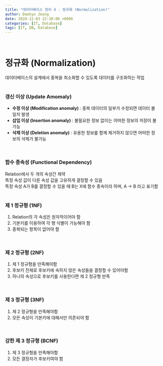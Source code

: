 ```yaml
---
title: "데이터베이스 정리 4 - 정규화 (Normalization)"
author: Daekyo Jeong
date: 2020-12-03 22:30:00 +0900
categories: [IT, Database]
tags: [IT, DB, Database]
---
```


<br/>

# **정규화 (Normalization)**   
 데이터베이스의 설계에서 중복을 최소화할 수 있도록 데이터를 구조화하는 작업   
<br/>

### **갱신 이상 (Update Amomaly)**

- **수정 이상 (Modification anomaly)** : 중복 데이터의 일부가 수정되면 데이터 불일치 발생   
- **삽입 이상 (Insertion anomaly)** : 불필요한 정보 없이는 어떠한 정보의 저장이 불가능   
- **삭제 이상 (Deletion anomaly)** : 유용한 정보를 함께 제거하지 않으면 어떠한 정보의 삭제가 불가능   
<br/>

### **함수 종속성 (Functional Dependency)**
Relation에서 두 개의 속성간 제약   
특정 속성 값이 다른 속성 값을 고유하게 결정할 수 있음   
특정 속성 A가 B를 결정할 수 있을 때 B는 X에 함수 종속이라 하며, A -> B 라고 표기함   
<br/>

### **제 1 정규형 (1NF)**
1. Relation의 각 속성은 원자적이어야 함   
2. 기본키를 이용하여 각 행 식별이 가능해야 함   
3. 중복되는 항목이 없어야 함   
<br/>

### **제 2 정규형 (2NF)**
1. 제 1 정규형을 만족해야함   
2. 후보키 전체로 후보키에 속하지 않은 속성들을 결정할 수 있어야함   
3. 하나의 속성으로 후보키를 사용한다면 제 2 정규형 만족   
<br/>

### **제 3 정규형 (3NF)**
1. 제 2 정규형을 만족해야함   
2. 모든 속성이 기본키에 대해서만 의존되야 함   
<br/>

### **강한 제 3 정규형 (BCNF)**
1. 제 3 정규형을 만족해야함   
2. 모든 결정자가 후보키여야 함   
<br/>
